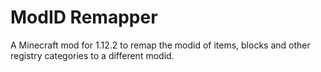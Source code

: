 
# ModID Remapper

A Minecraft mod for 1.12.2 to remap the modid of items, blocks and other registry categories to a different modid.

